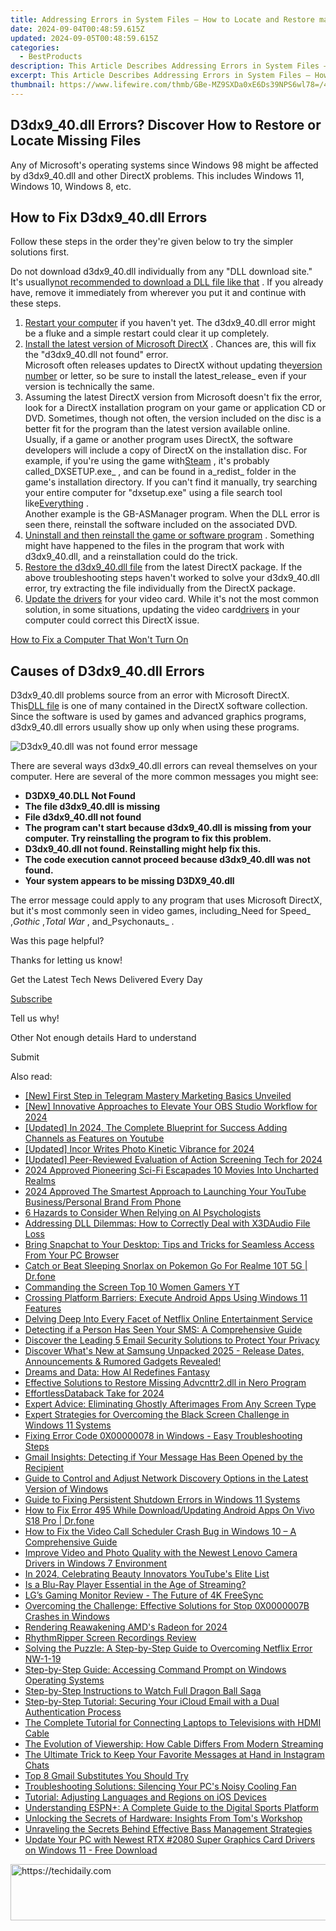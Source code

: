 ```yaml
---
title: Addressing Errors in System Files – How to Locate and Restore mapi32.dll
date: 2024-09-04T00:48:59.615Z
updated: 2024-09-05T00:48:59.615Z
categories:
  - BestProducts
description: This Article Describes Addressing Errors in System Files – How to Locate and Restore mapi32.dll
excerpt: This Article Describes Addressing Errors in System Files – How to Locate and Restore mapi32.dll
thumbnail: https://www.lifewire.com/thmb/GBe-MZ9SXDa0xE6Ds39NPS6wl78=/400x300/filters:no_upscale():max_bytes(150000):strip_icc():format(webp)/mapi32-dll-error-6d41545b0cf34e5fad140e36687b1317.png
---
```


## D3dx9_40.dll Errors? Discover How to Restore or Locate Missing Files
 Any of Microsoft's operating systems since Windows 98 might be affected by d3dx9\_40.dll and other DirectX problems. This includes Windows 11, Windows 10, Windows 8, etc.  

## How to Fix D3dx9\_40.dll Errors

 Follow these steps in the order they're given below to try the simpler solutions first.

 Do not download d3dx9\_40.dll individually from any "DLL download site." It's usually[not recommended to download a DLL file like that](https://www.lifewire.com/important-reasons-not-to-download-dll-files-2624455) . If you already have, remove it immediately from wherever you put it and continue with these steps.

1. [Restart your computer](https://www.lifewire.com/how-to-reboot-a-computer-2624568) if you haven't yet. The d3dx9\_40.dll error might be a fluke and a simple restart could clear it up completely.
2. [Install the latest version of Microsoft DirectX](https://www.lifewire.com/how-to-download-install-directx-2624489) . Chances are, this will fix the "d3dx9\_40.dll not found" error.  
 Microsoft often releases updates to DirectX without updating the[version number](https://www.lifewire.com/version-number-2626043) or letter, so be sure to install the latest_release_ even if your version is technically the same.
3. Assuming the latest DirectX version from Microsoft doesn't fix the error, look for a DirectX installation program on your game or application CD or DVD. Sometimes, though not often, the version included on the disc is a better fit for the program than the latest version available online.  
 Usually, if a game or​ another program uses DirectX, the software developers will include a copy of DirectX on the installation disc. For example, if you're using the game with[Steam](https://store.steampowered.com/about/) , it's probably called_DXSETUP.exe_ , and can be found in a_redist_ folder in the game's installation directory. If you can't find it manually, try searching your entire computer for "dxsetup.exe" using a file search tool like[Everything](https://www.voidtools.com/) .  
 Another example is the GB-ASManager program. When the DLL error is seen there, reinstall the software included on the associated DVD.
4. [Uninstall and then reinstall the game or software program](https://www.lifewire.com/what-is-the-proper-way-to-reinstall-a-software-program-2624478) . Something might have happened to the files in the program that work with d3dx9\_40.dll, and a reinstallation could do the trick.
5. [Restore the d3dx9_40.dll file](https://www.lifewire.com/how-to-restore-a-missing-directx-dll-file-2624516) from the latest DirectX package. If the above troubleshooting steps haven't worked to solve your d3dx9\_40.dll error, try extracting the file individually from the DirectX package.
6. [Update the drivers](https://www.lifewire.com/how-to-update-drivers-in-windows-2619214) for your video card. While it's not the most common solution, in some situations, updating the video card[drivers](https://www.lifewire.com/what-is-a-device-driver-2625796) in your computer could correct this DirectX issue.

[How to Fix a Computer That Won't Turn On](https://www.lifewire.com/how-do-i-get-my-computer-fixed-2625167)

## Causes of D3dx9\_40.dll Errors

 D3dx9\_40.dll problems source from an error with Microsoft DirectX. This[DLL file](https://www.lifewire.com/what-is-a-dll-file-2625852) is one of many contained in the DirectX software collection. Since the software is used by games and advanced graphics programs, d3dx9\_40.dll errors usually show up only when using these programs.

![D3dx9_40.dll was not found error message](https://www.lifewire.com/thmb/zMqQY5ObeMnp6iyfF2ck8DG5wpQ=/1500x0/filters:no_upscale():max_bytes(150000):strip_icc():format(webp)/d3dx9_40-dll-error-message-7d07ae81cc6b41dbb87c2d4080d74c83.png)

 There are several ways d3dx9\_40.dll errors can reveal themselves on your computer. Here are several of the more common messages you might see:

* **D3DX9\_40.DLL Not Found**
* **The file d3dx9\_40.dll is missing**
* **File d3dx9\_40.dll not found**
* **The program can't start because d3dx9\_40.dll is missing from your computer. Try reinstalling the program to fix this problem.**
* **D3dx9\_40.dll not found. Reinstalling might help fix this.**
* **The code execution cannot proceed because d3dx9\_40.dll was not found.**
* **Your system appears to be missing D3DX9\_40.dll**

 The error message could apply to any program that uses Microsoft DirectX, but it's most commonly seen in video games, including_Need for Speed_ ,_Gothic_ ,_Total War_ , and_Psychonauts_ .

Was this page helpful?

Thanks for letting us know!

 Get the Latest Tech News Delivered Every Day

[Subscribe](https://www.lifewire.com/#)

Tell us why!

 Other  Not enough details  Hard to understand

 Submit

<ins class="adsbygoogle"
     style="display:block"
     data-ad-format="autorelaxed"
     data-ad-client="ca-pub-7571918770474297"
     data-ad-slot="1223367746"></ins>



<ins class="adsbygoogle"
     style="display:block"
     data-ad-client="ca-pub-7571918770474297"
     data-ad-slot="8358498916"
     data-ad-format="auto"
     data-full-width-responsive="true"></ins>

<span class="atpl-alsoreadstyle">Also read:</span>
<div><ul>
<li><a href="https://some-knowledge.techidaily.com/new-first-step-in-telegram-mastery-marketing-basics-unveiled/"><u>[New] First Step in Telegram Mastery  Marketing Basics Unveiled</u></a></li>
<li><a href="https://desktop-recording.techidaily.com/new-innovative-approaches-to-elevate-your-obs-studio-workflow-for-2024/"><u>[New] Innovative Approaches to Elevate Your OBS Studio Workflow for 2024</u></a></li>
<li><a href="https://youtube-zero.techidaily.com/ed-in-2024-the-complete-blueprint-for-success-adding-channels-as-features-on-youtube/"><u>[Updated] In 2024, The Complete Blueprint for Success  Adding Channels as Features on Youtube</u></a></li>
<li><a href="https://fox-cloud.techidaily.com/updated-incor-writes-photo-kinetic-vibrance-for-2024/"><u>[Updated] Incor Writes Photo Kinetic Vibrance for 2024</u></a></li>
<li><a href="https://screen-recording.techidaily.com/updated-peer-reviewed-evaluation-of-action-screening-tech-for-2024/"><u>[Updated] Peer-Reviewed Evaluation of Action Screening Tech for 2024</u></a></li>
<li><a href="https://extra-skills.techidaily.com/2024-approved-pioneering-sci-fi-escapades-10-movies-into-uncharted-realms/"><u>2024 Approved  Pioneering Sci-Fi Escapades  10 Movies Into Uncharted Realms</u></a></li>
<li><a href="https://youtube-webster.techidaily.com/approved-the-smartest-approach-to-launching-your-youtube-businesspersonal-brand-from-phone/"><u>2024 Approved  The Smartest Approach to Launching Your YouTube Business/Personal Brand From Phone</u></a></li>
<li><a href="https://tech-savvy.techidaily.com/6-hazards-to-consider-when-relying-on-ai-psychologists/"><u>6 Hazards to Consider When Relying on AI Psychologists</u></a></li>
<li><a href="https://technical-tips.techidaily.com/addressing-dll-dilemmas-how-to-correctly-deal-with-x3daudio-file-loss/"><u>Addressing DLL Dilemmas: How to Correctly Deal with X3DAudio File Loss</u></a></li>
<li><a href="https://technical-tips.techidaily.com/bring-snapchat-to-your-desktop-tips-and-tricks-for-seamless-access-from-your-pc-browser/"><u>Bring Snapchat to Your Desktop: Tips and Tricks for Seamless Access From Your PC Browser</u></a></li>
<li><a href="https://pokemon-go-android.techidaily.com/catch-or-beat-sleeping-snorlax-on-pokemon-go-for-realme-10t-5g-drfone-by-drfone-virtual-android/"><u>Catch or Beat Sleeping Snorlax on Pokemon Go For Realme 10T 5G | Dr.fone</u></a></li>
<li><a href="https://youtube-clips.techidaily.com/commanding-the-screen-top-10-women-gamers-yt/"><u>Commanding the Screen  Top 10 Women Gamers YT</u></a></li>
<li><a href="https://technical-tips.techidaily.com/crossing-platform-barriers-execute-android-apps-using-windows-11-features/"><u>Crossing Platform Barriers: Execute Android Apps Using Windows 11 Features</u></a></li>
<li><a href="https://technical-tips.techidaily.com/delving-deep-into-every-facet-of-netflix-online-entertainment-service/"><u>Delving Deep Into Every Facet of Netflix Online Entertainment Service</u></a></li>
<li><a href="https://technical-tips.techidaily.com/detecting-if-a-person-has-seen-your-sms-a-comprehensive-guide/"><u>Detecting if a Person Has Seen Your SMS: A Comprehensive Guide</u></a></li>
<li><a href="https://technical-tips.techidaily.com/discover-the-leading-5-email-security-solutions-to-protect-your-privacy/"><u>Discover the Leading 5 Email Security Solutions to Protect Your Privacy</u></a></li>
<li><a href="https://technical-tips.techidaily.com/1722883563072-discover-whats-new-at-samsung-unpacked-2025-release-dates-announcements-and-rumored-gadgets-revealed/"><u>Discover What's New at Samsung Unpacked 2025 - Release Dates, Announcements & Rumored Gadgets Revealed!</u></a></li>
<li><a href="https://tech-revival.techidaily.com/dreams-and-data-how-ai-redefines-fantasy/"><u>Dreams and Data: How AI Redefines Fantasy</u></a></li>
<li><a href="https://technical-tips.techidaily.com/effective-solutions-to-restore-missing-advcnttr2dll-in-nero-program/"><u>Effective Solutions to Restore Missing Advcnttr2.dll in Nero Program</u></a></li>
<li><a href="https://video-capture.techidaily.com/effortlessdataback-take-for-2024/"><u>EffortlessDataback Take for 2024</u></a></li>
<li><a href="https://technical-tips.techidaily.com/expert-advice-eliminating-ghostly-afterimages-from-any-screen-type/"><u>Expert Advice: Eliminating Ghostly Afterimages From Any Screen Type</u></a></li>
<li><a href="https://technical-tips.techidaily.com/expert-strategies-for-overcoming-the-black-screen-challenge-in-windows-11-systems/"><u>Expert Strategies for Overcoming the Black Screen Challenge in Windows 11 Systems</u></a></li>
<li><a href="https://technical-tips.techidaily.com/fixing-error-code-0x00000078-in-windows-easy-troubleshooting-steps/"><u>Fixing Error Code 0X00000078 in Windows - Easy Troubleshooting Steps</u></a></li>
<li><a href="https://technical-tips.techidaily.com/gmail-insights-detecting-if-your-message-has-been-opened-by-the-recipient/"><u>Gmail Insights: Detecting if Your Message Has Been Opened by the Recipient</u></a></li>
<li><a href="https://technical-tips.techidaily.com/guide-to-control-and-adjust-network-discovery-options-in-the-latest-version-of-windows/"><u>Guide to Control and Adjust Network Discovery Options in the Latest Version of Windows</u></a></li>
<li><a href="https://technical-tips.techidaily.com/guide-to-fixing-persistent-shutdown-errors-in-windows-11-systems/"><u>Guide to Fixing Persistent Shutdown Errors in Windows 11 Systems</u></a></li>
<li><a href="https://change-location.techidaily.com/how-to-fix-error-495-while-downloadupdating-android-apps-on-vivo-s18-pro-drfone-by-drfone-fix-android-problems-fix-android-problems/"><u>How to Fix Error 495 While Download/Updating Android Apps On Vivo S18 Pro | Dr.fone</u></a></li>
<li><a href="https://blue-screen-error.techidaily.com/how-to-fix-the-video-call-scheduler-crash-bug-in-windows-10-a-comprehensive-guide/"><u>How to Fix the Video Call Scheduler Crash Bug in Windows 10 – A Comprehensive Guide</u></a></li>
<li><a href="https://driver-download.techidaily.com/improve-video-and-photo-quality-with-the-newest-lenovo-camera-drivers-in-windows-7-environment/"><u>Improve Video and Photo Quality with the Newest Lenovo Camera Drivers in Windows 7 Environment</u></a></li>
<li><a href="https://youtube-blog.techidaily.com/24-celebrating-beauty-innovators-youtubes-elite-list/"><u>In 2024, Celebrating Beauty Innovators  YouTube's Elite List</u></a></li>
<li><a href="https://technical-tips.techidaily.com/is-a-blu-ray-player-essential-in-the-age-of-streaming/"><u>Is a Blu-Ray Player Essential in the Age of Streaming?</u></a></li>
<li><a href="https://fox-glue.techidaily.com/lgs-gaming-monitor-review-the-future-of-4k-freesync/"><u>LG’s Gaming Monitor Review - The Future of 4K FreeSync</u></a></li>
<li><a href="https://technical-tips.techidaily.com/overcoming-the-challenge-effective-solutions-for-stop-0x0000007b-crashes-in-windows/"><u>Overcoming the Challenge: Effective Solutions for Stop 0X0000007B Crashes in Windows</u></a></li>
<li><a href="https://visual-screen-recording.techidaily.com/rendering-reawakening-amds-radeon-for-2024/"><u>Rendering Reawakening  AMD's Radeon for 2024</u></a></li>
<li><a href="https://screen-recording.techidaily.com/rhythmripper-screen-recordings-review/"><u>RhythmRipper Screen Recordings Review</u></a></li>
<li><a href="https://technical-tips.techidaily.com/solving-the-puzzle-a-step-by-step-guide-to-overcoming-netflix-error-nw-1-19/"><u>Solving the Puzzle: A Step-by-Step Guide to Overcoming Netflix Error NW-1-19</u></a></li>
<li><a href="https://technical-tips.techidaily.com/step-by-step-guide-accessing-command-prompt-on-windows-operating-systems/"><u>Step-by-Step Guide: Accessing Command Prompt on Windows Operating Systems</u></a></li>
<li><a href="https://technical-tips.techidaily.com/step-by-step-instructions-to-watch-full-dragon-ball-saga/"><u>Step-by-Step Instructions to Watch Full Dragon Ball Saga</u></a></li>
<li><a href="https://technical-tips.techidaily.com/step-by-step-tutorial-securing-your-icloud-email-with-a-dual-authentication-process/"><u>Step-by-Step Tutorial: Securing Your iCloud Email with a Dual Authentication Process</u></a></li>
<li><a href="https://technical-tips.techidaily.com/the-complete-tutorial-for-connecting-laptops-to-televisions-with-hdmi-cable/"><u>The Complete Tutorial for Connecting Laptops to Televisions with HDMI Cable</u></a></li>
<li><a href="https://technical-tips.techidaily.com/the-evolution-of-viewership-how-cable-differs-from-modern-streaming/"><u>The Evolution of Viewership: How Cable Differs From Modern Streaming</u></a></li>
<li><a href="https://technical-tips.techidaily.com/the-ultimate-trick-to-keep-your-favorite-messages-at-hand-in-instagram-chats/"><u>The Ultimate Trick to Keep Your Favorite Messages at Hand in Instagram Chats</u></a></li>
<li><a href="https://technical-tips.techidaily.com/top-8-gmail-substitutes-you-should-try/"><u>Top 8 Gmail Substitutes You Should Try</u></a></li>
<li><a href="https://technical-tips.techidaily.com/troubleshooting-solutions-silencing-your-pcs-noisy-cooling-fan/"><u>Troubleshooting Solutions: Silencing Your PC's Noisy Cooling Fan</u></a></li>
<li><a href="https://technical-tips.techidaily.com/tutorial-adjusting-languages-and-regions-on-ios-devices/"><u>Tutorial: Adjusting Languages and Regions on iOS Devices</u></a></li>
<li><a href="https://technical-tips.techidaily.com/understanding-espnplus-a-complete-guide-to-the-digital-sports-platform/"><u>Understanding ESPN+: A Complete Guide to the Digital Sports Platform</u></a></li>
<li><a href="https://hardware-tips.techidaily.com/unlocking-the-secrets-of-hardware-insights-from-toms-workshop/"><u>Unlocking the Secrets of Hardware: Insights From Tom's Workshop</u></a></li>
<li><a href="https://technical-tips.techidaily.com/unraveling-the-secrets-behind-effective-bass-management-strategies/"><u>Unraveling the Secrets Behind Effective Bass Management Strategies</u></a></li>
<li><a href="https://technical-tips.techidaily.com/update-your-pc-with-newest-rtx-2080-super-graphics-card-drivers-on-windows-11-free-download/"><u>Update Your PC with Newest RTX #2080 Super Graphics Card Drivers on Windows 11 - Free Download</u></a></li>
</ul></div>

<!-- affiliate ads begin -->
<a href="https://imp.i357552.net/c/5597632/1001446/11832" target="_top" id="1001446">
  <img src="//a.impactradius-go.com/display-ad/11832-1001446" border="0" alt="https://techidaily.com" width="728" height="90"/>
</a>
<img height="0" width="0" src="https://imp.i357552.net/i/5597632/1001446/11832" style="position:absolute;visibility:hidden;" border="0" />
<!-- affiliate ads end -->